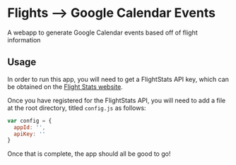 # Flights --> Google Calendar Events
A webapp to generate Google Calendar events based off of flight information

## Usage
In order to run this app, you will need to get a FlightStats API key, which can be obtained on the [Flight Stats website](https://developer.flightstats.com).

Once you have registered for the FlightStats API, you will need to add a file at the root directory, titled `config.js` as follows:

```js
var config = { 
  appId: '',
  apiKey: ''
}

```
Once that is complete, the app should all be good to go!
